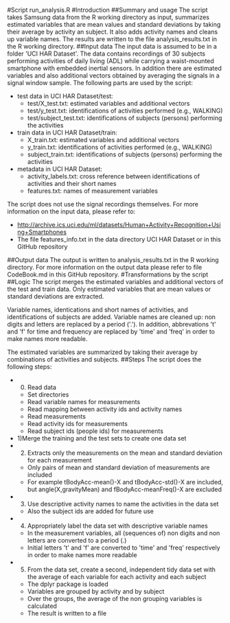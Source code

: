 #Script run_analysis.R
#Introduction
##Summary and usage
The script takes Samsung data from the R working directory as input, summarizes estimated variables that are mean values and standard deviations by taking their average by activity an subject. It also adds activity names and cleans up variable names. The results are written to the file analysis_results.txt in the R working directory.
##Input data
The input data is assumed to be in a folder 'UCI HAR Dataset'.
The data contains recordings of 30 subjects performing activities of daily living (ADL) while carrying a waist-mounted smartphone with embedded inertial sensors.
In addition there are estimated variables and also additional vectors obtained by averaging the signals in a signal window sample.
The following parts are used by the script:
* test data in UCI HAR Dataset/test:
  * test/X_test.txt: estimated variables and additional vectors
  * test/y_test.txt: identifications of activities performed (e.g., WALKING)
  * test/subject_test.txt: identifications of subjects (persons) performing the activities
* train data in UCI HAR Dataset/train:
  * X_train.txt: estimated variables and additional vectors
  * y_train.txt: identifications of activities performed (e.g., WALKING)
  * subject_train.txt: identifications of subjects (persons) performing the activities
* metadata in UCI HAR Dataset:
  * activity_labels.txt: cross reference between identifications of activities and their short names
  * features.txt: names of measurement variables

The script does not use the signal recordings themselves.
For more information on the input data, please refer to:
* http://archive.ics.uci.edu/ml/datasets/Human+Activity+Recognition+Using+Smartphones
* The file features_info.txt in the data directory UCI HAR Dataset or in this GitHub repository

##Output data
The output is written to analysis_results.txt in the R working directory.
For more information on the output data please refer to file CodeBook.md in this GitHub repository.
#Transformations by the script
##Logic
The script merges the estimated variables and additional vectors of the test and train data.
Only estimated variables that are mean values or standard deviations are extracted.

Variable names, identications and short names of activities, and identifications of subjects are added.
Variable names are cleaned up: non digits and letters are replaced by a period ('.'). In addition, abbrevations 't' and 'f' for time and frequency are replaced by 'time' and 'freq' in order to make names more readable.

The estimated variables are summarized by taking their average by combinations of activities and subjects.
##Steps
The script does the following steps:
* 0) Read data
  * Set directories
  * Read variable names for measurements
  * Read mapping between activity ids and activity names
  * Read measurements
  * Read activity ids for measurements
  * Read subject ids (people ids) for measurements
* 1)Merge the training and the test sets to create one data set
* 2) Extracts only the measurements on the mean and standard deviation for each measurement
  * Only pairs of mean and standard deviation of measurements are included
  * For example tBodyAcc-mean()-X and tBodyAcc-std()-X are included, but angle(X,gravityMean) and fBodyAcc-meanFreq()-X are excluded
* 3) Use descriptive activity names to name the activities in the data set
  * Also the subject ids are added for future use
* 4) Appropriately label the data set with descriptive variable names
  * In the measurement variables, all (sequences of) non digits and non letters are converted to a period (.)
  * Initial letters 't' and 'f' are converted to 'time' and 'freq' respectively in order to make names more readable
* 5) From the data set, create a second, independent tidy data set with the average of each variable for each activity and each subject
  * The dplyr package is loaded
  * Variables are grouped by activity and by subject
  * Over the groups, the average of the non grouping variables is calculated
  * The result is written to a file
